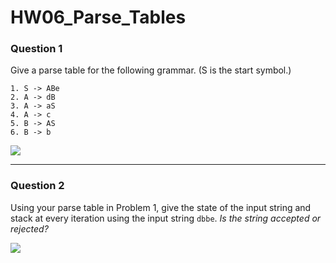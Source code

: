 # HW06_Parse_Tables

### Question 1

Give a parse table for the following grammar. (S is the start symbol.)

```
1. S -> ABe
2. A -> dB
3. A -> aS
4. A -> c
5. B -> AS
6. B -> b
```

![](/Classroom/assets/images/hw/HW06_EmptyParseTable.png)

---

### Question 2

Using your parse table in Problem 1, give the state of the input string and stack at every iteration using the input string `dbbe`. _Is the string accepted or rejected?_

![](/Classroom/assets/images/hw/HW06_Q2.png)

